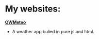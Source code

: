# My websites:

**[OWMeteo](https://orl0pl.github.io/OWMeteo/)**

 - A weather app bulied in pure js and html.
